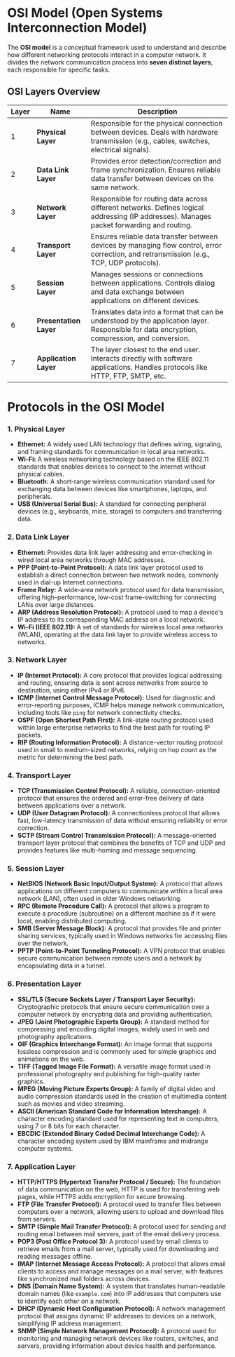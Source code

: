 # OSI Model (Open Systems Interconnection Model)

The **OSI model** is a conceptual framework used to understand and describe how different networking protocols interact in a computer network. It divides the network communication process into **seven distinct layers**, each responsible for specific tasks.

## OSI Layers Overview

| **Layer** | **Name**                  | **Description**                                                                                                                                 |
|-----------|---------------------------|-------------------------------------------------------------------------------------------------------------------------------------------------|
| 1         | **Physical Layer**         | Responsible for the physical connection between devices. Deals with hardware transmission (e.g., cables, switches, electrical signals).       |
| 2         | **Data Link Layer**        | Provides error detection/correction and frame synchronization. Ensures reliable data transfer between devices on the same network.           |
| 3         | **Network Layer**          | Responsible for routing data across different networks. Defines logical addressing (IP addresses). Manages packet forwarding and routing.   |
| 4         | **Transport Layer**        | Ensures reliable data transfer between devices by managing flow control, error correction, and retransmission (e.g., TCP, UDP protocols).     |
| 5         | **Session Layer**          | Manages sessions or connections between applications. Controls dialog and data exchange between applications on different devices.           |
| 6         | **Presentation Layer**     | Translates data into a format that can be understood by the application layer. Responsible for data encryption, compression, and conversion. |
| 7         | **Application Layer**      | The layer closest to the end user. Interacts directly with software applications. Handles protocols like HTTP, FTP, SMTP, etc.                |

# Protocols in the OSI Model

### 1. **Physical Layer**

- **Ethernet:** A widely used LAN technology that defines wiring, signaling, and framing standards for communication in local area networks.
- **Wi-Fi:** A wireless networking technology based on the IEEE 802.11 standards that enables devices to connect to the internet without physical cables.
- **Bluetooth:** A short-range wireless communication standard used for exchanging data between devices like smartphones, laptops, and peripherals.
- **USB (Universal Serial Bus):** A standard for connecting peripheral devices (e.g., keyboards, mice, storage) to computers and transferring data.

### 2. **Data Link Layer**

- **Ethernet:** Provides data link layer addressing and error-checking in wired local area networks through MAC addresses.
- **PPP (Point-to-Point Protocol):** A data link layer protocol used to establish a direct connection between two network nodes, commonly used in dial-up Internet connections.
- **Frame Relay:** A wide-area network protocol used for data transmission, offering high-performance, low-cost frame-switching for connecting LANs over large distances.
- **ARP (Address Resolution Protocol):** A protocol used to map a device's IP address to its corresponding MAC address on a local network.
- **Wi-Fi (IEEE 802.11):** A set of standards for wireless local area networks (WLAN), operating at the data link layer to provide wireless access to networks.

### 3. **Network Layer**

- **IP (Internet Protocol):** A core protocol that provides logical addressing and routing, ensuring data is sent across networks from source to destination, using either IPv4 or IPv6.
- **ICMP (Internet Control Message Protocol):** Used for diagnostic and error-reporting purposes, ICMP helps manage network communication, including tools like `ping` for network connectivity checks.
- **OSPF (Open Shortest Path First):** A link-state routing protocol used within large enterprise networks to find the best path for routing IP packets.
- **RIP (Routing Information Protocol):** A distance-vector routing protocol used in small to medium-sized networks, relying on hop count as the metric for determining the best path.

### 4. **Transport Layer**

- **TCP (Transmission Control Protocol):** A reliable, connection-oriented protocol that ensures the ordered and error-free delivery of data between applications over a network.
- **UDP (User Datagram Protocol):** A connectionless protocol that allows fast, low-latency transmission of data without ensuring reliability or error correction.
- **SCTP (Stream Control Transmission Protocol):** A message-oriented transport layer protocol that combines the benefits of TCP and UDP and provides features like multi-homing and message sequencing.

### 5. **Session Layer**

- **NetBIOS (Network Basic Input/Output System):** A protocol that allows applications on different computers to communicate within a local area network (LAN), often used in older Windows networking.
- **RPC (Remote Procedure Call):** A protocol that allows a program to execute a procedure (subroutine) on a different machine as if it were local, enabling distributed computing.
- **SMB (Server Message Block):** A protocol that provides file and printer sharing services, typically used in Windows networks for accessing files over the network.
- **PPTP (Point-to-Point Tunneling Protocol):** A VPN protocol that enables secure communication between remote users and a network by encapsulating data in a tunnel.

### 6. **Presentation Layer**

- **SSL/TLS (Secure Sockets Layer / Transport Layer Security):** Cryptographic protocols that ensure secure communication over a computer network by encrypting data and providing authentication.
- **JPEG (Joint Photographic Experts Group):** A standard method for compressing and encoding digital images, widely used in web and photography applications.
- **GIF (Graphics Interchange Format):** An image format that supports lossless compression and is commonly used for simple graphics and animations on the web.
- **TIFF (Tagged Image File Format):** A versatile image format used in professional photography and publishing for high-quality raster graphics.
- **MPEG (Moving Picture Experts Group):** A family of digital video and audio compression standards used in the creation of multimedia content such as movies and video streaming.
- **ASCII (American Standard Code for Information Interchange):** A character encoding standard used for representing text in computers, using 7 or 8 bits for each character.
- **EBCDIC (Extended Binary Coded Decimal Interchange Code):** A character encoding system used by IBM mainframe and midrange computer systems.

### 7. **Application Layer**

- **HTTP/HTTPS (Hypertext Transfer Protocol / Secure):** The foundation of data communication on the web, HTTP is used for transferring web pages, while HTTPS adds encryption for secure browsing.
- **FTP (File Transfer Protocol):** A protocol used to transfer files between computers over a network, allowing users to upload and download files from servers.
- **SMTP (Simple Mail Transfer Protocol):** A protocol used for sending and routing email between mail servers, part of the email delivery process.
- **POP3 (Post Office Protocol 3):** A protocol used by email clients to retrieve emails from a mail server, typically used for downloading and reading messages offline.
- **IMAP (Internet Message Access Protocol):** A protocol that allows email clients to access and manage messages on a mail server, with features like synchronized mail folders across devices.
- **DNS (Domain Name System):** A system that translates human-readable domain names (like `example.com`) into IP addresses that computers use to identify each other on a network.
- **DHCP (Dynamic Host Configuration Protocol):** A network management protocol that assigns dynamic IP addresses to devices on a network, simplifying IP address management.
- **SNMP (Simple Network Management Protocol):** A protocol used for monitoring and managing network devices like routers, switches, and servers, providing information about device health and performance.

